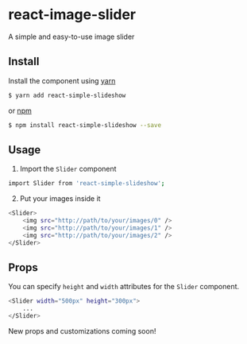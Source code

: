 # react-image-slider
A simple and easy-to-use image slider


## Install
Install the component using [yarn]('https://yarnpkg.com/lang/en/')
```sh
$ yarn add react-simple-slideshow
```

or [npm](https://www.npmjs.com/)
```sh
$ npm install react-simple-slideshow --save
```

## Usage
1. Import the `Slider` component
```sh
import Slider from 'react-simple-slideshow';
```
2. Put your images inside it 
```sh
<Slider>
    <img src="http://path/to/your/images/0" />
    <img src="http://path/to/your/images/1" />
    <img src="http://path/to/your/images/2" />
</Slider>
```

## Props
You can specify `height` and `width` attributes for the `Slider` component.
```sh
<Slider width="500px" height="300px">
    ...
</Slider>
```

New props and customizations coming soon!

